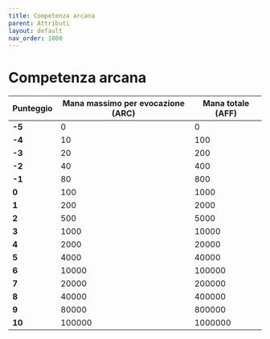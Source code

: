 ```yaml
---
title: Competenza arcana
parent: Attributi
layout: default
nav_order: 1000
---
```


# **Competenza arcana**

|**Punteggio**|**Mana massimo per evocazione (ARC)** | **Mana totale (AFF)**|
|-----------|-----------|------------|
| **-5**	|  0        |  0         |
| **-4**	|  10       |  100       |
| **-3**	|  20       |  200       |
| **-2**	|  40       |  400       |
| **-1**	|  80       |  800       |
| **0**	    |  100      |  1000      |
| **1**	    |  200      |  2000      |
| **2**	    |  500      |  5000      |
| **3**	    |  1000     |  10000     |
| **4**	    |  2000     |  20000     |
| **5**	    |  4000     |  40000     |
| **6**	    |  10000    |  100000    |
| **7** 	|  20000    |  200000    |
| **8**	    |  40000    |  400000    |
| **9**	    |  80000    |  800000    |
| **10**	|  100000   |  1000000   |
